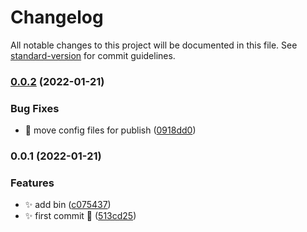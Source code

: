 # Changelog

All notable changes to this project will be documented in this file. See [standard-version](https://github.com/conventional-changelog/standard-version) for commit guidelines.

### [0.0.2](https://github.com/ZxBing0066/z-cli/compare/v0.0.1...v0.0.2) (2022-01-21)


### Bug Fixes

* 🐞 move config files for publish ([0918dd0](https://github.com/ZxBing0066/z-cli/commit/0918dd01822d8204bef5c5f9424a3b515512cf12))

### 0.0.1 (2022-01-21)


### Features

* ✨ add bin ([c075437](https://github.com/ZxBing0066/z-cli/commit/c07543720b69e54fae00eb1584af9d1592060f93))
* ✨ first commit 🎉 ([513cd25](https://github.com/ZxBing0066/z-cli/commit/513cd25c02fc1f85c9ee5cb861dfe3b191a9c8fc))

